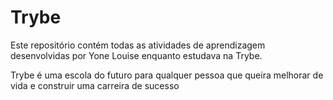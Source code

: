 # Trybe

Este repositório contém todas as atividades de aprendizagem desenvolvidas por Yone Louise enquanto estudava na Trybe.

Trybe é uma escola do futuro para qualquer pessoa que queira melhorar de vida e construir uma carreira de
sucesso
